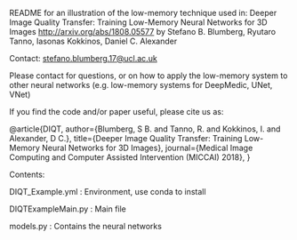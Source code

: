 README for an illustration of the low-memory technique used in:
Deeper Image Quality Transfer: Training Low-Memory Neural Networks for 3D Images
http://arxiv.org/abs/1808.05577
by Stefano B. Blumberg, Ryutaro Tanno, Iasonas Kokkinos, Daniel C. Alexander

Contact: stefano.blumberg.17@ucl.ac.uk

Please contact for questions, or on how to apply the low-memory system to other neural networks
(e.g. low-memory systems for DeepMedic, UNet, VNet)

If you find the code and/or paper useful, please cite us as:

@article{DIQT,
    author={Blumberg, S B. and Tanno, R. and Kokkinos, I. and Alexander, D C.},
    title={Deeper Image Quality Transfer: Training Low-Memory Neural Networks for 3D Images},
    journal={Medical Image Computing and Computer Assisted Intervention (MICCAI) 2018},
}


Contents:

DIQT_Example.yml : Environment, use conda to install

DIQTExampleMain.py : Main file

models.py : Contains the neural networks



